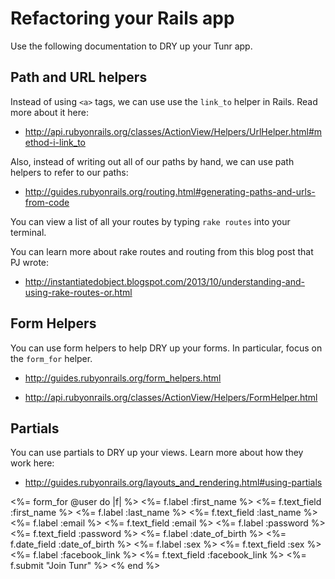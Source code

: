 # Refactoring your Rails app

Use the following documentation to DRY up your Tunr app.

## Path and URL helpers

Instead of using `<a>` tags, we can use use the `link_to` helper in Rails. Read more about it here:

* http://api.rubyonrails.org/classes/ActionView/Helpers/UrlHelper.html#method-i-link_to

Also, instead of writing out all of our paths by hand, we can use path helpers to refer to our paths:

* http://guides.rubyonrails.org/routing.html#generating-paths-and-urls-from-code

You can view a list of all your routes by typing `rake routes` into your terminal.

You can learn more about rake routes and routing from this blog post that PJ wrote:

* http://instantiatedobject.blogspot.com/2013/10/understanding-and-using-rake-routes-or.html


## Form Helpers

You can use form helpers to help DRY up your forms. In particular, focus on the `form_for` helper.

* http://guides.rubyonrails.org/form_helpers.html

* http://api.rubyonrails.org/classes/ActionView/Helpers/FormHelper.html


## Partials

You can use partials to DRY up your views. Learn more about how they work here:

* http://guides.rubyonrails.org/layouts_and_rendering.html#using-partials


 <div class="center" id="stack">
<%= form_for @user do |f| %>
  <%= f.label :first_name %>
  <%= f.text_field :first_name %>
  <%= f.label :last_name %>
  <%= f.text_field :last_name %>
  <%= f.label :email %>
  <%= f.text_field :email %>
  <%= f.label :password %>
  <%= f.text_field :password %>
 <%= f.label :date_of_birth %>
 <%= f.date_field :date_of_birth %>
  <%= f.label :sex %>
  <%= f.text_field :sex %>
  <%= f.label :facebook_link %>
  <%= f.text_field :facebook_link %>
  <%= f.submit "Join Tunr" %>
<% end %>
</div>





